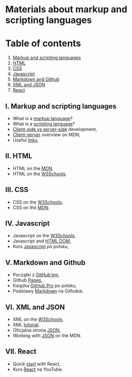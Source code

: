 # Materials about markup and scripting languages
# Table of contents
1. [Markup and scripting languages](#introduction)
2. [HTML](#paragraph1)
3. [CSS](#paragraph2)
4. [Javascript](#paragraph3)
5. [Markdown and Github](#paragraph4)
5. [XML and JSON](#paragraph5)
6. [React](#paragraph6)

## I. Markup and scripting languages <a id="introduction"></a>
  - What is a [markup language](https://www.semrush.com/blog/markup-language/)?
  - What is a [scripting language](https://www.techtarget.com/whatis/definition/scripting-language)? 
  - [Client-side vs server-side](https://codeinstitute.net/global/blog/client-side-vs-server-side/) development,  
  - [Client-server](https://developer.mozilla.org/en-US/docs/Learn_web_development/Extensions/Server-side/First_steps/Client-Server_overview) overview on MDN,  
  - Useful [links](https://zacniewski.github.io/old/useful-links/). 

## II. HTML <a id="paragraph1"></a>
  - HTML on the [MDN](https://developer.mozilla.org/en-US/docs/Web/HTML),  
  - HTML on the [W3Schools](https://www.w3schools.com/html/default.asp).

## III. CSS <a id="paragraph2"></a>
  - CSS on the [W3Schools](https://www.w3schools.com/css/default.asp),  
  - CSS on the [MDN](https://developer.mozilla.org/en-US/docs/Web/CSS).

## IV. Javascript <a id="paragraph3"></a>
  - Javascript on the [W3Schools](https://www.w3schools.com/js/default.asp),  
  - Javascript and [HTML DOM](https://www.w3schools.com/jsref/default.asp),  
  - Kurs [Javascript](https://kursjs.pl/) po polsku, 

## V. Markdown and Github <a id="paragraph4"></a>
  - Początki z [GitHub'em](https://www.flynerd.pl/2018/02/github-dla-zielonych-pierwsze-repozytorium.html),  
  - Github [Pages](https://pages.github.com/),  
  - Książka [GitHub Pro](https://git-scm.com/book/pl/v2) po polsku,  
  - Podstawy [Markdown](https://docs.github.com/en/get-started/writing-on-github/getting-started-with-writing-and-formatting-on-github/basic-writing-and-formatting-syntax) na Githubie.  

## VI. XML and JSON <a id="paragraph5"></a>
  - XML on the [W3Schools](https://www.w3schools.com/xml/default.asp),  
  - XML [tutorial](https://www.guru99.com/xml-tutorials.html).
  - Oficjalna strona [JSON](https://www.json.org/json-pl.html),  
  - Working with [JSON](https://developer.mozilla.org/en-US/docs/Learn_web_development/Core/Scripting/JSON) on the MDN.  

## VII. React <a id="paragraph6"></a>
  - Quick [start](https://react.dev/learn) with React,  
  - Kurs [React](https://www.youtube.com/playlist?list=PL4cUxeGkcC9gZD-Tvwfod2gaISzfRiP9d) na YouTube.  